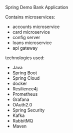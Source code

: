 Spring Demo Bank Application

Contains microservices:
- accounts microservice
- card microservice
- config server
- loans microservice
- api gateway


technologies used:
- Java
- Spring Boot
- Spring Cloud
- docker
- Resilience4j
- Prometheus
- Grafana
- OAuth2.0
- Spring Security
- Kafka
- RabbitMQ
- Maven
